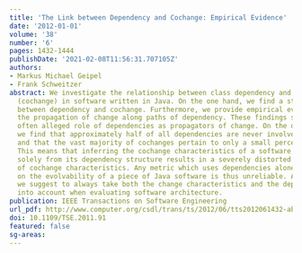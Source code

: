```yaml
---
title: 'The Link between Dependency and Cochange: Empirical Evidence'
date: '2012-01-01'
volume: '38'
number: '6'
pages: 1432-1444
publishDate: '2021-02-08T11:56:31.707105Z'
authors:
- Markus Michael Geipel
- Frank Schweitzer
abstract: We investigate the relationship between class dependency and change propagation
  (cochange) in software written in Java. On the one hand, we find a strong correlation
  between dependency and cochange. Furthermore, we provide empirical evidence for
  the propagation of change along paths of dependency. These findings support the
  often alleged role of dependencies as propagators of change. On the other hand,
  we find that approximately half of all dependencies are never involved in cochanges
  and that the vast majority of cochanges pertain to only a small percentage of dependencies.
  This means that inferring the cochange characteristics of a software architecture
  solely from its dependency structure results in a severely distorted approximation
  of cochange characteristics. Any metric which uses dependencies alone to pass judgment
  on the evolvability of a piece of Java software is thus unreliable. As a consequence,
  we suggest to always take both the change characteristics and the dependency structure
  into account when evaluating software architecture.
publication: IEEE Transactions on Software Engineering
url_pdf: http://www.computer.org/csdl/trans/ts/2012/06/tts2012061432-abs.html
doi: 10.1109/TSE.2011.91
featured: false
sg-areas:
---
```

